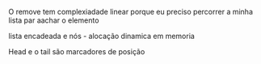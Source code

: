 O remove tem complexiadade linear porque eu preciso percorrer a minha lista par aachar o elemento

lista encadeada e nós - alocação dinamica em memoria

Head e o tail são marcadores de posição
